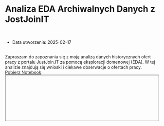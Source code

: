 # Analiza EDA Archiwalnych Danych z JostJoinIT
<br>

* Data utworzenia: 2025-02-17
<br>
Zapraszam do zapoznania się z moją analizą danych historycznych ofert pracy z portalu JustJoin.IT za pomocą eksploracji domenowej (EDA). W tej analizie znajdują się wnioski i ciekawe obserwacje o ofertach pracy. 
<br>
<a href="archive_eda_jjit.ipynb" class="md-button md-button--primary">Pobierz Notebook</a>

<iframe
    id="content"
    src=""
    width="100%"
    style="border:1px solid black;overflow:hidden;"
></iframe>
<script>
function resizeIframeToFitContent(iframe) {
    iframe.style.height = (iframe.contentWindow.document.documentElement.scrollHeight + 50) + "px";
    iframe.contentDocument.body.style["overflow"] = 'hidden';
}
window.addEventListener('load', function() {
    var iframe = document.getElementById('content');
    resizeIframeToFitContent(iframe);
});
window.addEventListener('resize', function() {
    var iframe = document.getElementById('content');
    resizeIframeToFitContent(iframe);
});
</script>